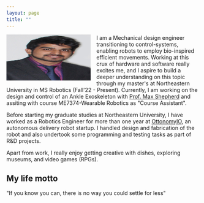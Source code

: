 ```yaml
---
layout: page
title: ""
---
```


<img align="left" width="220" height="120" src="/assets/my_photo.jpg" style="padding-right: 15px; padding-bottom: 15px;">

I am a Mechanical design engineer transitioning to control-systems, enabling robots to employ bio-inspired efficient movements. Working at this crux of hardware and software really excites me, and I aspire to build a deeper understanding on this topic through my master's at Northeastern University in MS Robotics (Fall'22 - Present). Currently, I am working on the design and control of an Ankle Exoskeleton with [Prof. Max Shepherd](https://coe.northeastern.edu/people/shepherd-maxwell/) and assiting with course ME7374-Wearable Robotics as "Course Assistant".

Before starting my graduate studies at Northeastern University, I have worked as a Robotics Engineer for more than one year at [OttonomyIO](https://ottonomy.io/), an autonomous delivery robot startup. I handled design and fabrication of the robot and also undertook some programming and testing tasks as part of R&D projects.

Apart from work, I really enjoy getting creative with dishes, exploring museums, and video games (RPGs).

## My life motto
"If you know you can, there is no way you could settle for less"